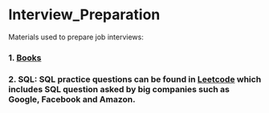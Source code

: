 # Interview_Preparation
Materials used to prepare job interviews:

### 1. [Books](https://github.com/lydiaz0331/Interview_Preparation/blob/master/Books.md)
### 2. SQL: SQL practice questions can be found in [Leetcode](https://leetcode.com/) which includes SQL question asked by big companies such as Google, Facebook and Amazon.
